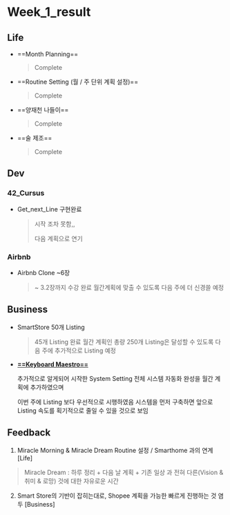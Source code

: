 



# Week_1_result



## Life



- ==Month Planning==

  > Complete

  

- ==Routine Setting (월 / 주 단위 계획 설정)==

  > Complete

  

- ==양재천 나들이==

  > Complete

  

- ==술 제조==

  > Complete

  

## Dev



### 42_Cursus

- Get_next_Line 구현완료

  > 시작 조차 못함,,
  >
  > 다음 계획으로 연기

### Airbnb

- Airbnb Clone ~6장

  > ~ 3.2장까지 수강 완료
  > 월간계획에 맞출 수 있도록 다음 주에 더 신경쓸 예정



## Business



- SmartStore 50개 Listing

  > 45개 Listing 완료
  > 월간 계획인 총량 250개 Listing은 달성할 수 있도록 다음 주에 추가적으로 Listing 예정



- **<u>==Keyboard Maestro==</u>**

  추가적으로 알게되어 시작한 System Setting
  전체 시스템 자동화 완성을 월간 계획에 추가하였으며

  이번 주에 Listing 보다 우선적으로 시행하였음
  시스템을 먼저 구축하면 앞으로 Listing 속도를 획기적으로 줄일 수 있을 것으로 보임



## Feedback

1) Miracle Morning & Miracle Dream Routine 설정 / Smarthome 과의 연계 [Life]

> Miracle Dream : 하루 정리 + 다음 날 계획 + 기존 일상 과 전혀 다른(Vision & 취미 & 로망) 것에 대한 자유로운 시간



2) Smart Store의 기반이 잡히는대로, Shopee 계획을 가능한 빠르게 진행하는 것 염두 [Business]



